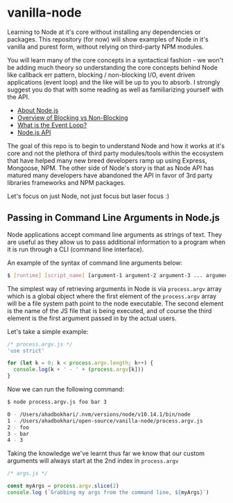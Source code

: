# vanilla-node
Learning to Node at it's core without installing any dependencies or packages. This repository (for now) will
show examples of Node in it's vanilla and purest form, without relying on third-party NPM modules.

You will learn many of the core concepts in a syntactical fashion - we won't be adding much
theory so understanding the core concepts behind Node like callback err pattern, blocking / non-blocking I/O,
event driven applications (event loop) and the like will be up to you to absorb. I strongly suggest you do that with
some reading as well as familiarizing yourself with the API.

* [About Node.js](https://nodejs.org/en/about/)
* [Overview of Blocking vs Non-Blocking](https://nodejs.org/en/docs/guides/blocking-vs-non-blocking/)
* [What is the Event Loop?](https://nodejs.org/en/docs/guides/event-loop-timers-and-nexttick/)
* [Node.js API](https://nodejs.org/dist/latest-v10.x/docs/api/) 

The goal of this repo is to begin to understand Node and how it works at it's core and not the plethora of third party
modules/tools within the ecosystem that have helped many new breed developers ramp up using Express, Mongoose, NPM. The 
other side of Node's story is that as Node API has matured many developers have abandoned the API in favor of 3rd party
libraries frameworks and NPM packages.

Let's focus on just Node, not just focus but laser focus :)

## Passing in Command Line Arguments in Node.js
Node applications accept command line arguments as strings of text. They are useful as they allow us to pass 
additional information to a program when it is run through a CLI (command line interface).

An example of the syntax of command line arguments below:

```bash
$ [runtime] [script_name] [argument-1 argument-2 argument-3 ... argument-n]
```

The simplest way of retrieving arguments in Node is via `process.argv` array which is a global object where the
first element of the `process.argv` array will be a file system path point to the node executable. The second element
is the name of the JS file that is being executed, and of course the third element is the first argument passed 
in by the actual users.

Let's take a simple example:
```javascript
/* process.argv.js */
'use strict'

for (let k = 0; k < process.argv.length; k++) {
  console.log(k + ' - ' + (process.argv[k]))
}
```

Now we can run the following command:
```bash
$ node process.argv.js foo bar 3

0 - /Users/ahadbokhari/.nvm/versions/node/v10.14.1/bin/node
1 - /Users/ahadbokhari/open-source/vanilla-node/process.argv.js
2 - foo
3 - bar
4 - 3
```

Taking the knowledge we've learnt thus far we know that our custom arguments will
always start at the 2nd index in `process.argv`
```javascript
/* args.js */

const myArgs = process.argv.slice(2)
console.log (`Grabbing my args from the command line, ${myArgs}`)
```

